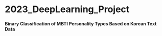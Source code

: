 # 2023_DeepLearning_Project

#### Binary Classification of MBTI Personality Types Based on Korean Text Data
